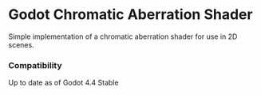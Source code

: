 # Godot Chromatic Aberration Shader
Simple implementation of a chromatic aberration shader for use in 2D scenes.

### Compatibility
Up to date as of Godot 4.4 Stable
